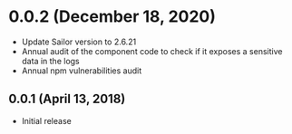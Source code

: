 # 0.0.2 (December 18, 2020)

* Update Sailor version to 2.6.21
* Annual audit of the component code to check if it exposes a sensitive data in the logs
* Annual npm vulnerabilities audit

## 0.0.1 (April 13, 2018)

* Initial release
